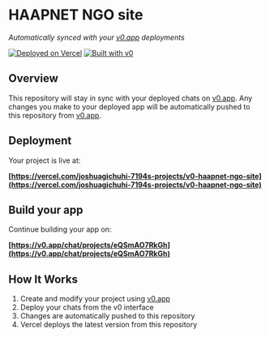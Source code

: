 # HAAPNET NGO site

*Automatically synced with your [v0.app](https://v0.app) deployments*

[![Deployed on Vercel](https://img.shields.io/badge/Deployed%20on-Vercel-black?style=for-the-badge&logo=vercel)](https://vercel.com/joshuagichuhi-7194s-projects/v0-haapnet-ngo-site)
[![Built with v0](https://img.shields.io/badge/Built%20with-v0.app-black?style=for-the-badge)](https://v0.app/chat/projects/eQSmAO7RkGh)

## Overview

This repository will stay in sync with your deployed chats on [v0.app](https://v0.app).
Any changes you make to your deployed app will be automatically pushed to this repository from [v0.app](https://v0.app).

## Deployment

Your project is live at:

**[https://vercel.com/joshuagichuhi-7194s-projects/v0-haapnet-ngo-site](https://vercel.com/joshuagichuhi-7194s-projects/v0-haapnet-ngo-site)**

## Build your app

Continue building your app on:

**[https://v0.app/chat/projects/eQSmAO7RkGh](https://v0.app/chat/projects/eQSmAO7RkGh)**

## How It Works

1. Create and modify your project using [v0.app](https://v0.app)
2. Deploy your chats from the v0 interface
3. Changes are automatically pushed to this repository
4. Vercel deploys the latest version from this repository
